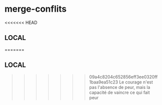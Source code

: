 # merge-conflits
<<<<<<< HEAD
## LOCAL

=======
## LOCAL
>>>>>>> 09a4c8204c652856eff3ee0320ff1baa9ea51c23
Le courage n'est pas l'absence de peur, mais la capacité de vaincre ce qui fait peur
